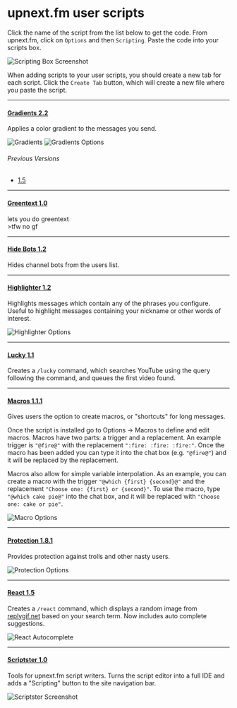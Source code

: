 upnext.fm user scripts
======================
Click the name of the script from the list below to get the code. From upnext.fm, click on `Options` and then `Scripting`. Paste
the code into your scripts box.

![Scripting Box Screenshot](https://raw.githubusercontent.com/upnextfm/scripts/master/images/scripting_box.png)

When adding scripts to your user scripts, you should create a new tab for each script. Click the `Create Tab`
button, which will create a new file where you paste the script.

---------------------------------------

#### [Gradients 2.2](https://raw.githubusercontent.com/upnextfm/scripts/master/gradients.js)
Applies a color gradient to the messages you send.

![Gradients](https://raw.githubusercontent.com/upnextfm/scripts/master/images/gradients.png)
![Gradients Options](https://raw.githubusercontent.com/upnextfm/scripts/master/images/gradients_options.png)

###### Previous Versions
* [1.5](https://raw.githubusercontent.com/upnextfm/scripts/2e391dbaeec06cf178409fc8c3c684671d8b5046/gradients.js)

---------------------------------------

#### [Greentext 1.0](https://raw.githubusercontent.com/upnextfm/scripts/master/greentext.js)
lets you do greentext  
\>tfw no gf

---------------------------------------

#### [Hide Bots 1.2](https://raw.githubusercontent.com/upnextfm/scripts/master/hide-bots.js)
Hides channel bots from the users list.

---------------------------------------

#### [Highlighter 1.2](https://raw.githubusercontent.com/upnextfm/scripts/master/highlighter.js)
Highlights messages which contain any of the phrases you configure. Useful to highlight messages
containing your nickname or other words of interest.

![Highlighter Options](https://raw.githubusercontent.com/upnextfm/scripts/master/images/highlighter_options.png)

---------------------------------------

#### [Lucky 1.1](https://raw.githubusercontent.com/upnextfm/scripts/master/lucky.js)
Creates a `/lucky` command, which searches YouTube using the query following the command, and queues the first video found.

---------------------------------------

#### [Macros 1.1.1](https://raw.githubusercontent.com/upnextfm/scripts/master/macros.js)
Gives users the option to create macros, or "shortcuts" for long messages.

Once the script is installed go to Options -> Macros to define and edit macros. Macros have two parts: a trigger
and a replacement. An example trigger is `"@fire@"` with the replacement `":fire: :fire: :fire:"`. Once
the macro has been added you can type it into the chat box (e.g. `"@fire@"`) and it will be replaced
by the replacement.

Macros also allow for simple variable interpolation. As an example, you can create a macro with the trigger
`"@which {first} {second}@"` and the replacement `"Choose one: {first} or {second}"`. To use
the macro, type `"@which cake pie@"` into the chat box, and it will be replaced with `"Choose one: cake or pie"`.

![Macro Options](https://raw.githubusercontent.com/upnextfm/scripts/master/images/macros_options.png)

---------------------------------------

#### [Protection 1.8.1](https://raw.githubusercontent.com/upnextfm/scripts/master/protection.js)
Provides protection against trolls and other nasty users.

![Protection Options](https://raw.githubusercontent.com/upnextfm/scripts/master/images/protection_options.png)

---------------------------------------

#### [React 1.5](https://raw.githubusercontent.com/upnextfm/scripts/master/react.js)
Creates a `/react` command, which displays a random image from [replygif.net](http://replygif.net) based on
your search term. Now includes auto complete suggestions.

![React Autocomplete](https://raw.githubusercontent.com/upnextfm/scripts/master/images/react_autocomplete.png)

---------------------------------------

#### [Scriptster 1.0](https://raw.githubusercontent.com/upnextfm/scripts/master/scriptster.js)
Tools for upnext.fm script writers. Turns the script editor into a full IDE and adds a "Scripting" button
to the site navigation bar.

![Scriptster Screenshot](https://raw.githubusercontent.com/upnextfm/scripts/master/images/scriptster_options.png)
